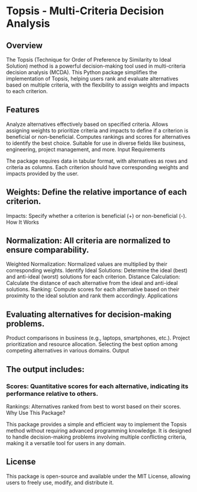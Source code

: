 # Topsis - Multi-Criteria Decision Analysis

## Overview

The Topsis (Technique for Order of Preference by Similarity to Ideal Solution) method is a powerful decision-making tool used in multi-criteria decision analysis (MCDA). This Python package simplifies the implementation of Topsis, helping users rank and evaluate alternatives based on multiple criteria, with the flexibility to assign weights and impacts to each criterion.

## Features

Analyze alternatives effectively based on specified criteria.
Allows assigning weights to prioritize criteria and impacts to define if a criterion is beneficial or non-beneficial.
Computes rankings and scores for alternatives to identify the best choice.
Suitable for use in diverse fields like business, engineering, project management, and more.
Input Requirements

The package requires data in tabular format, with alternatives as rows and criteria as columns. Each criterion should have corresponding weights and impacts provided by the user.

## Weights: Define the relative importance of each criterion.
Impacts: Specify whether a criterion is beneficial (+) or non-beneficial (-).
How It Works

## Normalization: All criteria are normalized to ensure comparability.
Weighted Normalization: Normalized values are multiplied by their corresponding weights.
Identify Ideal Solutions: Determine the ideal (best) and anti-ideal (worst) solutions for each criterion.
Distance Calculation: Calculate the distance of each alternative from the ideal and anti-ideal solutions.
Ranking: Compute scores for each alternative based on their proximity to the ideal solution and rank them accordingly.
Applications

## Evaluating alternatives for decision-making problems.
Product comparisons in business (e.g., laptops, smartphones, etc.).
Project prioritization and resource allocation.
Selecting the best option among competing alternatives in various domains.
Output

## The output includes:

### Scores: Quantitative scores for each alternative, indicating its performance relative to others.
Rankings: Alternatives ranked from best to worst based on their scores.
Why Use This Package?

This package provides a simple and efficient way to implement the Topsis method without requiring advanced programming knowledge. It is designed to handle decision-making problems involving multiple conflicting criteria, making it a versatile tool for users in any domain.

## License

This package is open-source and available under the MIT License, allowing users to freely use, modify, and distribute it.
